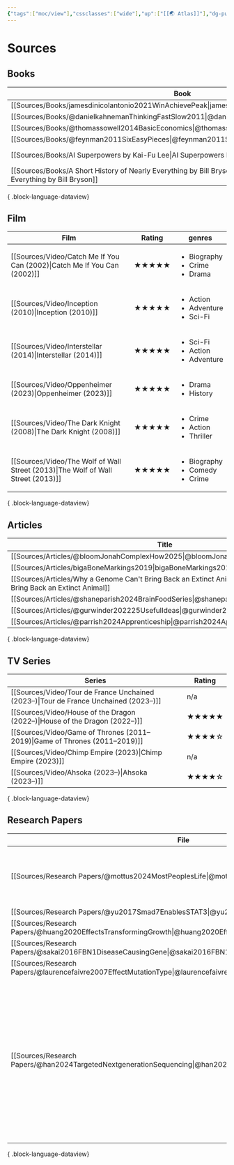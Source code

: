 ```yaml
---
{"tags":["moc/view"],"cssclasses":["wide"],"up":["[[🌏 Atlas]]"],"dg-publish":true,"permalink":"/atlas/sources/","dgPassFrontmatter":true}
---
```


# Sources

## Books

| Book                                                                                                                          | Genre       |
| ----------------------------------------------------------------------------------------------------------------------------- | ----------- |
| [[Sources/Books/jamesdinicolantonio2021WinAchievePeak\|jamesdinicolantonio2021WinAchievePeak]]                             | \-          |
| [[Sources/Books/@danielkahnemanThinkingFastSlow2011\|@danielkahnemanThinkingFastSlow2011]]                                 | \-          |
| [[Sources/Books/@thomassowell2014BasicEconomics\|@thomassowell2014BasicEconomics]]                                         | \-          |
| [[Sources/Books/@feynman2011SixEasyPieces\|@feynman2011SixEasyPieces]]                                                     | \-          |
| [[Sources/Books/AI Superpowers by Kai-Fu Lee\|AI Superpowers by Kai-Fu Lee]]                                               | Non-Fiction |
| [[Sources/Books/A Short History of Nearly Everything by Bill Bryson\|A Short History of Nearly Everything by Bill Bryson]] | Non-Fiction |

{ .block-language-dataview}

## Film

| Film                                                                                | Rating | genres                                                    |
| ----------------------------------------------------------------------------------- | ------ | --------------------------------------------------------- |
| [[Sources/Video/Catch Me If You Can (2002)\|Catch Me If You Can (2002)]]         | ★★★★★  | <ul><li>Biography</li><li>Crime</li><li>Drama</li></ul>   |
| [[Sources/Video/Inception (2010)\|Inception (2010)]]                             | ★★★★★  | <ul><li>Action</li><li>Adventure</li><li>Sci-Fi</li></ul> |
| [[Sources/Video/Interstellar (2014)\|Interstellar (2014)]]                       | ★★★★★  | <ul><li>Sci-Fi</li><li>Action</li><li>Adventure</li></ul> |
| [[Sources/Video/Oppenheimer (2023)\|Oppenheimer (2023)]]                         | ★★★★★  | <ul><li>Drama</li><li>History</li></ul>                   |
| [[Sources/Video/The Dark Knight (2008)\|The Dark Knight (2008)]]                 | ★★★★★  | <ul><li>Crime</li><li>Action</li><li>Thriller</li></ul>   |
| [[Sources/Video/The Wolf of Wall Street (2013)\|The Wolf of Wall Street (2013)]] | ★★★★★  | <ul><li>Biography</li><li>Comedy</li><li>Crime</li></ul>  |

{ .block-language-dataview}

## Articles

| Title                                                                                                                    |
| ------------------------------------------------------------------------------------------------------------------------ |
| [[Sources/Articles/@bloomJonahComplexHow2025\|@bloomJonahComplexHow2025]]                                             |
| [[Sources/Articles/bigaBoneMarkings2019\|bigaBoneMarkings2019]]                                                       |
| [[Sources/Articles/Why a Genome Can't Bring Back an Extinct Animal\|Why a Genome Can't Bring Back an Extinct Animal]] |
| [[Sources/Articles/@shaneparish2024BrainFoodSeries\|@shaneparish2024BrainFoodSeries]]                                 |
| [[Sources/Articles/@gurwinder202225UsefulIdeas\|@gurwinder202225UsefulIdeas]]                                         |
| [[Sources/Articles/@parrish2024Apprenticeship\|@parrish2024Apprenticeship]]                                           |

{ .block-language-dataview}

## TV Series

| Series                                                                                  | Rating |
| --------------------------------------------------------------------------------------- | ------ |
| [[Sources/Video/Tour de France Unchained (2023–)\|Tour de France Unchained (2023–)]] | n/a    |
| [[Sources/Video/House of the Dragon (2022–)\|House of the Dragon (2022–)]]           | ★★★★★  |
| [[Sources/Video/Game of Thrones (2011–2019)\|Game of Thrones (2011–2019)]]           | ★★★★☆  |
| [[Sources/Video/Chimp Empire (2023)\|Chimp Empire (2023)]]                           | n/a    |
| [[Sources/Video/Ahsoka (2023–)\|Ahsoka (2023–)]]                                     | ★★★★☆  |

{ .block-language-dataview}

## Research Papers

| File                                                                                                              | Keywords                                                                                                                                                                                 |
| ----------------------------------------------------------------------------------------------------------------- | ---------------------------------------------------------------------------------------------------------------------------------------------------------------------------------------- |
| [[Sources/Research Papers/@mottus2024MostPeoplesLife\|@mottus2024MostPeoplesLife]]                             | <ul><li>Life Satisfaction</li><li>Personality Traits</li><li>Well Being</li></ul>                                                                                                        |
| [[Sources/Research Papers/@yu2017Smad7EnablesSTAT3\|@yu2017Smad7EnablesSTAT3]]                                 | <ul></ul>                                                                                                                                                                                |
| [[Sources/Research Papers/@huang2020EffectsTransformingGrowth\|@huang2020EffectsTransformingGrowth]]           | <ul></ul>                                                                                                                                                                                |
| [[Sources/Research Papers/@sakai2016FBN1DiseaseCausingGene\|@sakai2016FBN1DiseaseCausingGene]]                 | <ul></ul>                                                                                                                                                                                |
| [[Sources/Research Papers/@laurencefaivre2007EffectMutationType\|@laurencefaivre2007EffectMutationType]]       | \-                                                                                                                                                                                       |
| [[Sources/Research Papers/@han2024TargetedNextgenerationSequencing\|@han2024TargetedNextgenerationSequencing]] | <ul><li>de novo</li><li>FBN1 gene</li><li>Marfan syndrome (MFS)</li><li>Marfan-like disorders</li><li>Marfan-related gene</li><li>panel-based next-generation sequencing (NGS)</li></ul> |

{ .block-language-dataview}